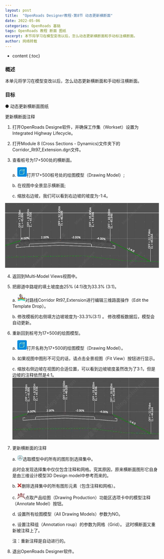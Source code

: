 ```yaml
---
layout: post
title:  "OpenRoads Designer教程-第8节 动态更新横断面"
date: 2022-05-06
categories: OpenRoads 基础
tags: OpenRoads 教程 断面 图纸
excerpt: 本节将学习在模型变改以后，怎么动态更新横断面和手动标注横断面。
author: 网络转载
---
```

* content
{:toc}

### 概述 
本单元将学习在模型变改以后，怎么动态更新横断面和手动标注横断面。
  
### 目标 
● 动态更新横断面图纸 

更新横断面注释 

1. 打开OpenRoads Designe软件，并确保工作集（Workset）设置为Integrated Highway Lifecycle。

2. 打开Module 8 (Cross Sections - Dynamics)文件夹下的Corridor_Rt97_Extension.dgn文件。

3. 查看桩号为17+500处的横断面。

     a. ![](/img/2022/2022-09-06-14-10-37.png)打开17+500桩号处的绘图模型（Drawing Model）;

     b. 在视图中全景显示横断面;

     c. 缩放右边坡，我们可以看到右边坡的坡度为-1:4。

![](/img/2022/2022-09-06-14-10-26.png)

4. 返回到Multi‐Model Views视图中。

5. 把廊道中路堤的填土坡度由25% (4:1)改为33.3% (3:1)。

     a. ![](/img/2022/2022-09-06-14-10-10.png)对路线Corridor Rt97_Extension进行编辑三维路面操作（Edit the Template Drop）。

     b. 修改模板的右侧填方边坡坡度为-33.3%(3:1) 。
     修改模板数据后，模型会自动更新。
 
6. 重新回到桩号为17+500的绘图模型。

     a. ![](/img/2022/2022-09-06-14-09-50.png)打开名称为17+500的绘图模型（Drawing Model）。

     b. 如果视图中图形不可见的话，请点击全景视图（Fit View）按钮进行显示。                         

     c. 缩放右侧边坡在视图的合适位置，可以看到边坡坡度虽然改为了3:1，但是边坡的注释依然是4:1。
![](/img/2022/2022-09-06-14-09-33.png)

7. 更新横断面的注释

     a. ![](/img/2022/2022-09-06-14-09-16.png)选取模型中的所有的图形到选择集中。

     此时会发现选择集中仅仅包含注释和网格。究其原因，原来横断面图形它自身是由三维设计模型3D Design model中参考而来的。

     b. ![](/img/2022/2022-09-06-14-09-05.png)删除选择集中的所有图形元素（包含注释和网格）。

     c. ![](/img/2022/2022-09-06-14-08-30.png)点取产品绘图（Drawing Production）功能区选项卡中的模型注释（Annotate Model）按钮。

     d. 设置所有绘图模型（All Drawing Models）参数为NO。

     e. 设置注释组（Annotation roup）的参数为网格（Grid）。
     这时横断面又重新被注释上了。
 
     注：重新注释是自动进行的。
 
8. 退出OpenRoads Designer软件。